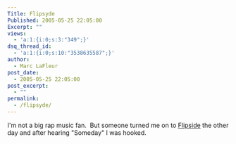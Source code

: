 ```yaml
---
Title: Flipsyde
Published: 2005-05-25 22:05:00
Excerpt: ""
views:
  - 'a:1:{i:0;s:3:"349";}'
dsq_thread_id:
  - 'a:1:{i:0;s:10:"3538635587";}'
author:
  - Marc LaFleur
post_date:
  - 2005-05-25 22:05:00
post_excerpt:
  - ""
permalink:
  - /flipsyde/
---
```

<p>I'm not a big rap music fan.&nbsp; But someone turned me on to <a href="http://www.flipsyde.com/">Flipside</a>&nbsp;the other day and after hearing "Someday" I was hooked.&nbsp;&nbsp;</p>